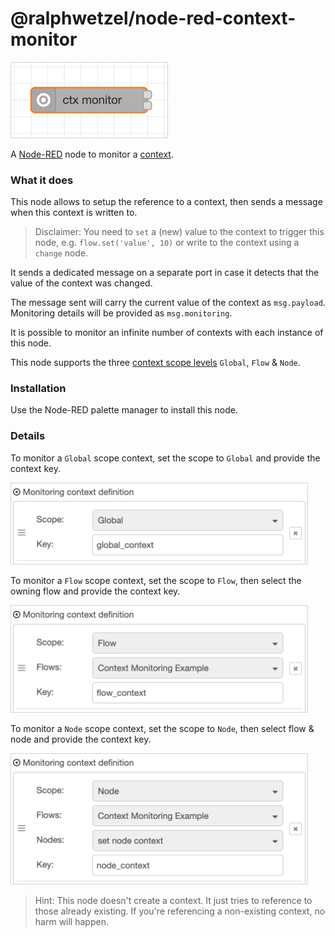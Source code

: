 # @ralphwetzel/node-red-context-monitor

<img alt="flow" src="https://raw.githubusercontent.com/ralphwetzel/node-red-context-monitor/main/resources/preview.png"
    style="min-width: 250px; width: 250px; align: center; border: 1px solid lightgray;"/>

A [Node-RED](https://www.nodered.org) node to monitor a [context](https://nodered.org/docs/user-guide/context).

### What it does

This node allows to setup the reference to a context, then sends a message when this context is written to.

> Disclaimer: You need to `set` a (new) value to the context to trigger this node, e.g. `flow.set('value', 10)` or write to the context using a `change` node. 

It sends a dedicated message on a separate port in case it detects that the value of the context was changed.

The message sent will carry the current value of the context as `msg.payload`. Monitoring details will be provided as `msg.monitoring`.

It is possible to monitor an infinite number of contexts with each instance of this node.

This node supports the three [context scope levels](https://nodered.org/docs/user-guide/context#context-scopes) `Global`, `Flow` & `Node`.

### Installation

Use the Node-RED palette manager to install this node.

### Details

To monitor a `Global` scope context, set the scope to `Global` and provide the context key.

<img alt="global" src="https://raw.githubusercontent.com/ralphwetzel/node-red-context-monitor/main/resources/global.png"
    style="min-width: 474px; width: 474px; align: center; border: 1px solid lightgray;"/>

To monitor a `Flow` scope context, set the scope to `Flow`, then select the owning flow and provide the context key.

<img alt="flow" src="https://raw.githubusercontent.com/ralphwetzel/node-red-context-monitor/main/resources/flow.png"
    style="min-width: 474px; width: 474px; align: center; border: 1px solid lightgray;"/>

To monitor a `Node` scope context, set the scope to `Node`, then select flow & node and provide the context key.

<img alt="node" src="https://raw.githubusercontent.com/ralphwetzel/node-red-context-monitor/main/resources/node.png"
    style="min-width: 474px; width: 474px; align: center; border: 1px solid lightgray;"/>

> Hint: This node doesn't create a context. It just tries to reference to those already existing. If you're referencing a non-existing context, no harm will happen.